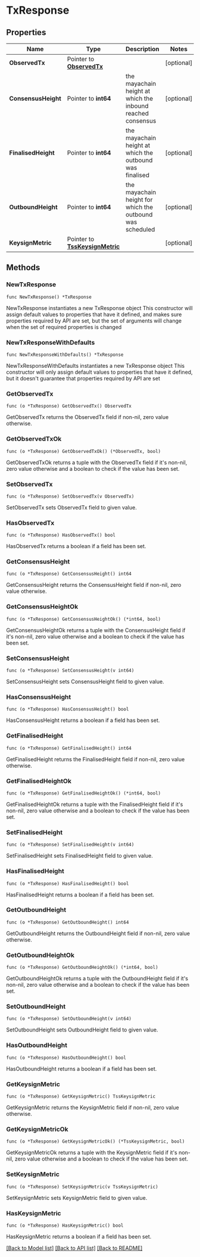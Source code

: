 # TxResponse

## Properties

Name | Type | Description | Notes
------------ | ------------- | ------------- | -------------
**ObservedTx** | Pointer to [**ObservedTx**](ObservedTx.md) |  | [optional] 
**ConsensusHeight** | Pointer to **int64** | the mayachain height at which the inbound reached consensus | [optional] 
**FinalisedHeight** | Pointer to **int64** | the mayachain height at which the outbound was finalised | [optional] 
**OutboundHeight** | Pointer to **int64** | the mayachain height for which the outbound was scheduled | [optional] 
**KeysignMetric** | Pointer to [**TssKeysignMetric**](TssKeysignMetric.md) |  | [optional] 

## Methods

### NewTxResponse

`func NewTxResponse() *TxResponse`

NewTxResponse instantiates a new TxResponse object
This constructor will assign default values to properties that have it defined,
and makes sure properties required by API are set, but the set of arguments
will change when the set of required properties is changed

### NewTxResponseWithDefaults

`func NewTxResponseWithDefaults() *TxResponse`

NewTxResponseWithDefaults instantiates a new TxResponse object
This constructor will only assign default values to properties that have it defined,
but it doesn't guarantee that properties required by API are set

### GetObservedTx

`func (o *TxResponse) GetObservedTx() ObservedTx`

GetObservedTx returns the ObservedTx field if non-nil, zero value otherwise.

### GetObservedTxOk

`func (o *TxResponse) GetObservedTxOk() (*ObservedTx, bool)`

GetObservedTxOk returns a tuple with the ObservedTx field if it's non-nil, zero value otherwise
and a boolean to check if the value has been set.

### SetObservedTx

`func (o *TxResponse) SetObservedTx(v ObservedTx)`

SetObservedTx sets ObservedTx field to given value.

### HasObservedTx

`func (o *TxResponse) HasObservedTx() bool`

HasObservedTx returns a boolean if a field has been set.

### GetConsensusHeight

`func (o *TxResponse) GetConsensusHeight() int64`

GetConsensusHeight returns the ConsensusHeight field if non-nil, zero value otherwise.

### GetConsensusHeightOk

`func (o *TxResponse) GetConsensusHeightOk() (*int64, bool)`

GetConsensusHeightOk returns a tuple with the ConsensusHeight field if it's non-nil, zero value otherwise
and a boolean to check if the value has been set.

### SetConsensusHeight

`func (o *TxResponse) SetConsensusHeight(v int64)`

SetConsensusHeight sets ConsensusHeight field to given value.

### HasConsensusHeight

`func (o *TxResponse) HasConsensusHeight() bool`

HasConsensusHeight returns a boolean if a field has been set.

### GetFinalisedHeight

`func (o *TxResponse) GetFinalisedHeight() int64`

GetFinalisedHeight returns the FinalisedHeight field if non-nil, zero value otherwise.

### GetFinalisedHeightOk

`func (o *TxResponse) GetFinalisedHeightOk() (*int64, bool)`

GetFinalisedHeightOk returns a tuple with the FinalisedHeight field if it's non-nil, zero value otherwise
and a boolean to check if the value has been set.

### SetFinalisedHeight

`func (o *TxResponse) SetFinalisedHeight(v int64)`

SetFinalisedHeight sets FinalisedHeight field to given value.

### HasFinalisedHeight

`func (o *TxResponse) HasFinalisedHeight() bool`

HasFinalisedHeight returns a boolean if a field has been set.

### GetOutboundHeight

`func (o *TxResponse) GetOutboundHeight() int64`

GetOutboundHeight returns the OutboundHeight field if non-nil, zero value otherwise.

### GetOutboundHeightOk

`func (o *TxResponse) GetOutboundHeightOk() (*int64, bool)`

GetOutboundHeightOk returns a tuple with the OutboundHeight field if it's non-nil, zero value otherwise
and a boolean to check if the value has been set.

### SetOutboundHeight

`func (o *TxResponse) SetOutboundHeight(v int64)`

SetOutboundHeight sets OutboundHeight field to given value.

### HasOutboundHeight

`func (o *TxResponse) HasOutboundHeight() bool`

HasOutboundHeight returns a boolean if a field has been set.

### GetKeysignMetric

`func (o *TxResponse) GetKeysignMetric() TssKeysignMetric`

GetKeysignMetric returns the KeysignMetric field if non-nil, zero value otherwise.

### GetKeysignMetricOk

`func (o *TxResponse) GetKeysignMetricOk() (*TssKeysignMetric, bool)`

GetKeysignMetricOk returns a tuple with the KeysignMetric field if it's non-nil, zero value otherwise
and a boolean to check if the value has been set.

### SetKeysignMetric

`func (o *TxResponse) SetKeysignMetric(v TssKeysignMetric)`

SetKeysignMetric sets KeysignMetric field to given value.

### HasKeysignMetric

`func (o *TxResponse) HasKeysignMetric() bool`

HasKeysignMetric returns a boolean if a field has been set.


[[Back to Model list]](../README.md#documentation-for-models) [[Back to API list]](../README.md#documentation-for-api-endpoints) [[Back to README]](../README.md)


